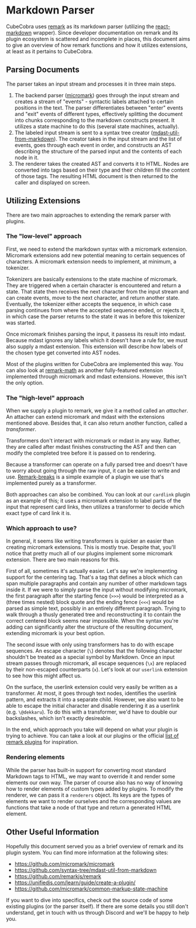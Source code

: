 # Markdown Parser
CubeCobra uses [remark](https://github.com/remarkjs/remark) as its markdown parser (utilizing the [react-markdown](https://github.com/remarkjs/react-markdown) wrapper). Since developer documentation on remark and its plugin ecosystem is scattered and incomplete in places, this document aims to give an overview of how remark functions and how it utilizes extensions, at least as it pertains to CubeCobra.

## Parsing Documents
The parser takes an input stream and processes it in three main steps. 
1. The backend parser ([micromark](https://github.com/micromark/micromark/)) goes through the input stream and creates a stream of "events" - syntactic labels attached to certain positions in the text. The parser differentiates between "enter" events and "exit" events of different types, effectively splitting the document into chunks corresponding to the markdown constructs present. It utilizes a state machine to do this (several state machines, actually).
2. The labeled input stream is sent to a syntax tree creator ([mdast-util-from-markdown](https://github.com/syntax-tree/mdast-util-from-markdown)). The creator takes in the input stream and the list of events, goes through each event in order, and constructs an AST describing the structure of the parsed input and the contents of each node in it.
3. The renderer takes the created AST and converts it to HTML. Nodes are converted into tags based on their type and their children fill the content of those tags. The resulting HTML document is then returned to the caller and displayed on screen.
   
## Utilizing Extensions
There are two main approaches to extending the remark parser with plugins.

### The "low-level" approach
First, we need to extend the markdown syntax with a micromark extension. Micromark extensions add new potential meaning to certain sequences of characters. A micromark extension needs to implement, at minimum, a tokenizer. 

Tokenizers are basically extensions to the state machine of micromark. They are triggered when a certain character is encountered and return a state. That state then receives the next character from the input stream and can create events, move to the next character, and return another state. Eventually, the tokenizer either accepts the sequence, in which case parsing continues from where the accepted sequence ended, or rejects it, in which case the parser returns to the state it was in before this tokenizer was started.

Once micromark finishes parsing the input, it passess its result into mdast. Because mdast ignores any labels which it doesn't have a rule for, we must also supply a mdast extension. This extension will describe how labels of the chosen type get converted into AST nodes.

Most of the plugins written for CubeCobra are implemented this way. You can also look at [remark-math](https://github.com/remarkjs/remark-math) as another fully-featured extension implemented through micromark and mdast extensions. However, this isn't the only option.

### The "high-level" approach
When we supply a plugin to remark, we give it a method called an *attacher*. An attacher can extend micromark and mdast with the extensions mentioned above. Besides that, it can also return another function, called a *transformer*. 

Transformers don't interact with micromark or mdast in any way. Rather, they are called after mdast finishes constructing the AST and then can modify the completed tree before it is passed on to rendering. 

Because a transformer can operate on a fully parsed tree and doesn't have to worry about going through the raw input, it can be easier to write and use. [Remark-breaks](https://github.com/remarkjs/remark-breaks) is a simple example of a plugin we use that's implemented purely as a transformer. 

Both approaches can also be combined. You can look at our `cardlink` plugin as an example of this; it uses a micromark extension to label parts of the input that represent card links, then utilizes a transformer to decide which exact type of card link it is.

### Which approach to use?
In general, it seems like writing transformers is quicker an easier than creating micromark extensions. This is mostly true. Despite that, you'll notice that pretty much all of our plugins implement some micromark extension. There are two main reasons for this.

First of all, sometimes it's actually easier. Let's say we're implementing support for the centering tag. That's a tag that defines a block which can span multiple paragraphs and contain any number of other markdown tags inside it. If we were to simply parse the input without modifying micromark, the first paragraph after the starting fence (`>>>`) would be interpreted as a (three times nested) block quote and the ending fence (`<<<`) would be parsed as simple text, possibly in an entirely different paragraph. Trying to walk through a thusly generated tree and reconstructing it to contain the correct centered block seems near impossible. When the syntax you're adding can significantly alter the structure of the resulting document, extending micromark is your best option.

The second issue with only using transformers has to do with escape sequences. An escape character (`\`) denotes that the following character shouldn't be treated as a special symbol by Markdown. Once an input stream passes through micromark, all escape sequences (`\x`) are replaced by their non-escaped counterparts (`x`). Let's look at our `userlink` extension to see how this might affect us.

On the surface, the userlink extension could very easily be written as a transformer. At most, it goes through text nodes, identifies the userlink pattern, and extracts it into a separate child. However, we also want to be able to escape the initial character and disable rendering it as a userlink (e.g. `\@dekkaru`). To do this with a transformer, we'd have to double our backslashes, which isn't exactly desireable.

In the end, which approach you take will depend on what your plugin is trying to achieve. You can take a look at our plugins or the official [list of remark plugins](https://github.com/remarkjs/remark/blob/main/doc/plugins.md#list-of-plugins) for inspiration.

### Rendering elements
While the parser has built-in support for converting most standard Markdown tags to HTML, we may want to override it and render some elements our own way. The parser of course also has no way of knowing how to render elements of custom types added by plugins. To modify the renderer, we can pass it a `renderers` object. Its keys are the types of elements we want to render ourselves and the corresponding values are functions that take a node of that type and return a generated HTML element.

## Other Useful Information
Hopefully this document served you as a brief overview of remark and its plugin system. You can find more information at the following sites:

- <https://github.com/micromark/micromark>
- <https://github.com/syntax-tree/mdast-util-from-markdown>
- <https://github.com/remarkjs/remark>
- <https://unifiedjs.com/learn/guide/create-a-plugin/>
- <https://github.com/micromark/common-markup-state-machine>

If you want to dive into specifics, check out the source code of some existing plugins (or the parser itself). If there are some details you still don't understand, get in touch with us through Discord and we'll be happy to help you.